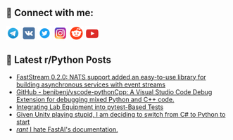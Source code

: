 ## 🔎 Connect with me:
[<img src="https://github.com/bullbesh/bullbesh/blob/main/images/Telegram.png" width="32" height="32" />](https://t.me/bullbesh)
[<img src="https://github.com/bullbesh/bullbesh/blob/main/images/VK.png" width="32" height="32" />](https://vk.com/bullbesh)
[<img src="https://github.com/bullbesh/bullbesh/blob/main/images/Twitter.png" width="32" height="32" />](https://twitter.com/bullbesh1)
[<img src="https://github.com/bullbesh/bullbesh/blob/main/images/Instagram.png" width="32" height="32" />](https://www.instagram.com/bullbesh)
[<img src="https://github.com/bullbesh/bullbesh/blob/main/images/Reddit.png" width="32" height="32" />](https://www.reddit.com/user/bullbesh)
[<img src="https://github.com/bullbesh/bullbesh/blob/main/images/YouTube.png" width="32" height="32" />](https://www.youtube.com/channel/UCtfjRs6uzgq5mfm8S06WTcg)

## 📕 Latest r/Python Posts
<!-- BLOG-POST-LIST:START -->
- [FastStream 0.2.0: NATS support added an easy-to-use library for building asynchronous services with event streams](https://www.reddit.com/r/Python/comments/16y4wor/faststream_020_nats_support_added_an_easytouse/)
- [GitHub - benibenj/vscode-pythonCpp: A Visual Studio Code Debug Extension for debugging mixed Python and C++ code.](https://www.reddit.com/r/Python/comments/16y4amg/github_benibenjvscodepythoncpp_a_visual_studio/)
- [Integrating Lab Equipment into pytest-Based Tests](https://www.reddit.com/r/Python/comments/16y3zph/integrating_lab_equipment_into_pytestbased_tests/)
- [Given Unity playing stupid, I am deciding to switch from C# to Python to start](https://www.reddit.com/r/Python/comments/16y2gg7/given_unity_playing_stupid_i_am_deciding_to/)
- [*rant* I hate FastAI&#39;s documentation.](https://www.reddit.com/r/Python/comments/16y2d24/rant_i_hate_fastais_documentation/)
<!-- BLOG-POST-LIST:END -->
